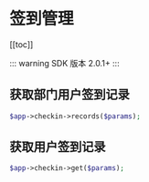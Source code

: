 # 签到管理

[[toc]]

::: warning
SDK 版本 2.0.1+
:::

## 获取部门用户签到记录

```php
$app->checkin->records($params);
```

## 获取用户签到记录

```php
$app->checkin->get($params);
```
